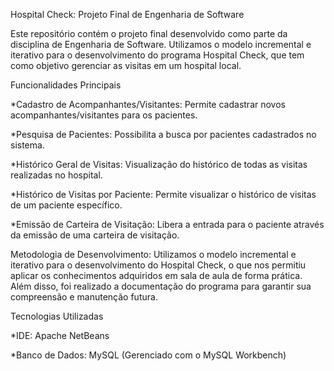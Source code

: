 Hospital Check: Projeto Final de Engenharia de Software

Este repositório contém o projeto final desenvolvido como parte da disciplina de Engenharia de Software. Utilizamos o modelo incremental e iterativo para o desenvolvimento do programa Hospital Check, que tem como objetivo gerenciar as visitas em um hospital local.


Funcionalidades Principais

*Cadastro de Acompanhantes/Visitantes: Permite cadastrar novos acompanhantes/visitantes para os pacientes.

*Pesquisa de Pacientes: Possibilita a busca por pacientes cadastrados no sistema.

*Histórico Geral de Visitas: Visualização do histórico de todas as visitas realizadas no hospital.

*Histórico de Visitas por Paciente: Permite visualizar o histórico de visitas de um paciente específico.

*Emissão de Carteira de Visitação: Libera a entrada para o paciente através da emissão de uma carteira de visitação.


Metodologia de Desenvolvimento:
Utilizamos o modelo incremental e iterativo para o desenvolvimento do Hospital Check, o que nos permitiu aplicar os conhecimentos adquiridos em sala de aula de forma prática. Além disso, foi realizado a documentação do programa para garantir sua compreensão e manutenção futura.


Tecnologias Utilizadas

*IDE: Apache NetBeans

*Banco de Dados: MySQL (Gerenciado com o MySQL Workbench)
